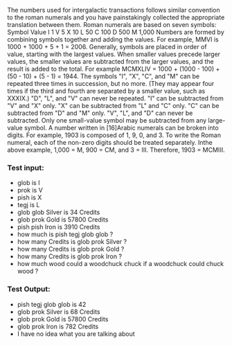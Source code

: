 The numbers used for intergalactic transactions follows similar convention to the roman numerals and you have painstakingly collected the appropriate translation between them.
Roman numerals are based on seven symbols:
Symbol Value
I 1
V 5
X 10
L 50
C 100
D 500
M 1,000
Numbers are formed by combining symbols together and adding the values.
For example, MMVI is 1000 + 1000 + 5 + 1 = 2006.
Generally, symbols are placed in order of value, starting with the largest values. When
smaller values precede larger values, the smaller values are subtracted from the larger
values, and the result is added to the total.
For example MCMXLIV = 1000 + (1000 - 100) + (50 - 10) + (5 - 1) = 1944.
The symbols "I", "X", "C", and "M" can be repeated three times in succession, but no more.
(They may appear four times if the third and fourth are separated by a smaller value, such as
XXXIX.) "D", "L", and "V" can never be repeated. "I" can be subtracted from "V" and "X" only.
"X" can be subtracted from "L" and "C" only. "C" can be subtracted from "D" and "M" only.
"V", "L", and "D" can never be subtracted. Only one small-value symbol may be subtracted
from any large-value symbol. A number written in [16]Arabic numerals can be broken into
digits. For example, 1903 is composed of 1, 9, 0, and 3. To write the Roman numeral, each
of the non-zero digits should be treated separately. Inthe above example, 1,000 = M, 900 =
CM, and 3 = III. Therefore, 1903 = MCMIII.

### Test input:
- glob is I
- prok is V
- pish is X
- tegj is L
- glob glob Silver is 34 Credits
- glob prok Gold is 57800 Credits
- pish pish Iron is 3910 Credits
- how much is pish tegj glob glob ?
- how many Credits is glob prok Silver ?
- how many Credits is glob prok Gold ?
- how many Credits is glob prok Iron ?
- how much wood could a woodchuck chuck if a woodchuck could chuck wood ?

### Test Output:
- pish tegj glob glob is 42
- glob prok Silver is 68 Credits
- glob prok Gold is 57800 Credits
- glob prok Iron is 782 Credits
- I have no idea what you are talking about
